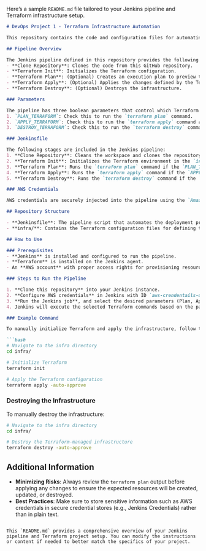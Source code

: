 Here’s a sample `README.md` file tailored to your Jenkins pipeline and Terraform infrastructure setup.

```markdown
# DevOps Project 1 - Terraform Infrastructure Automation

This repository contains the code and configuration files for automating the deployment of infrastructure using **Terraform**. The process is managed via a Jenkins pipeline with options to plan, apply, and destroy the infrastructure. The Terraform files are located inside the `infra` directory.

## Pipeline Overview

The Jenkins pipeline defined in this repository provides the following functionalities:
- **Clone Repository**: Clones the code from this GitHub repository.
- **Terraform Init**: Initializes the Terraform configuration.
- **Terraform Plan**: (Optional) Creates an execution plan to preview the Terraform changes.
- **Terraform Apply**: (Optional) Applies the changes defined by the Terraform configuration.
- **Terraform Destroy**: (Optional) Destroys the infrastructure.

### Parameters

The pipeline has three boolean parameters that control which Terraform actions are executed:
1. `PLAN_TERRAFORM`: Check this to run the `terraform plan` command.
2. `APPLY_TERRAFORM`: Check this to run the `terraform apply` command and deploy the infrastructure.
3. `DESTROY_TERRAFORM`: Check this to run the `terraform destroy` command and tear down the infrastructure.

### Jenkinsfile

The following stages are included in the Jenkins pipeline:
1. **Clone Repository**: Cleans the workspace and clones the repository from the `main` branch.
2. **Terraform Init**: Initializes the Terraform environment in the `infra` folder.
3. **Terraform Plan**: Runs the `terraform plan` command if the `PLAN_TERRAFORM` parameter is checked.
4. **Terraform Apply**: Runs the `terraform apply` command if the `APPLY_TERRAFORM` parameter is checked.
5. **Terraform Destroy**: Runs the `terraform destroy` command if the `DESTROY_TERRAFORM` parameter is checked.

### AWS Credentials

AWS credentials are securely injected into the pipeline using the `AmazonWebServicesCredentialsBinding`. The credentials ID is `aws-crendentails-dibbs`. Ensure that Jenkins has access to the necessary AWS credentials to provision or destroy resources in the cloud.

## Repository Structure

- **Jenkinsfile**: The pipeline script that automates the deployment process.
- **infra/**: Contains the Terraform configuration files for defining the infrastructure.

## How to Use

### Prerequisites
- **Jenkins** is installed and configured to run the pipeline.
- **Terraform** is installed on the Jenkins agent.
- An **AWS account** with proper access rights for provisioning resources via Terraform.

### Steps to Run the Pipeline

1. **Clone this repository** into your Jenkins instance.
2. **Configure AWS credentials** in Jenkins with ID `aws-crendentails-dibbs`.
3. **Run the Jenkins job**, and select the desired parameters (Plan, Apply, or Destroy).
4. Jenkins will execute the selected Terraform commands based on the parameters.

### Example Command

To manually initialize Terraform and apply the infrastructure, follow these steps:

```bash
# Navigate to the infra directory
cd infra/

# Initialize Terraform
terraform init

# Apply the Terraform configuration
terraform apply -auto-approve
```

### Destroying the Infrastructure

To manually destroy the infrastructure:

```bash
# Navigate to the infra directory
cd infra/

# Destroy the Terraform-managed infrastructure
terraform destroy -auto-approve
```

## Additional Information

- **Minimizing Risks**: Always review the `terraform plan` output before applying any changes to ensure the expected resources will be created, updated, or destroyed.
- **Best Practices**: Make sure to store sensitive information such as AWS credentials in secure credential stores (e.g., Jenkins Credentials) rather than in plain text.
```

This `README.md` provides a comprehensive overview of your Jenkins pipeline and Terraform project setup. You can modify the instructions or content if needed to better match the specifics of your project.
